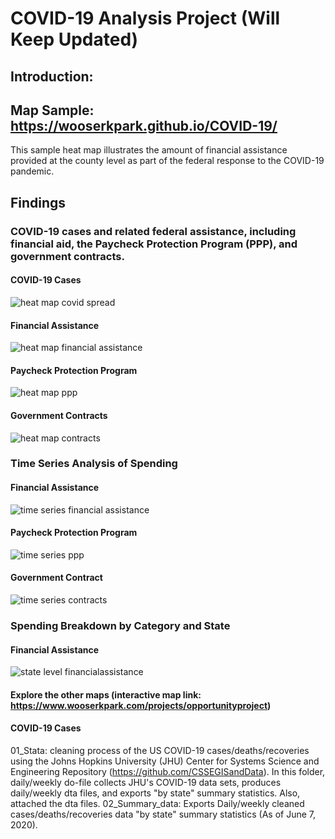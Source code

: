 # COVID-19 Analysis Project (Will Keep Updated)

## Introduction:

## Map Sample: https://wooserkpark.github.io/COVID-19/
This sample heat map illustrates the amount of financial assistance provided at the county level as part of the federal response to the COVID-19 pandemic. 

## Findings

### COVID-19 cases and related federal assistance, including financial aid, the Paycheck Protection Program (PPP), and government contracts.

#### COVID-19 Cases
![heat map covid spread](https://github.com/user-attachments/assets/cb63b465-c12f-467c-bce2-ddee52cc653f)

#### Financial Assistance
![heat map financial assistance](https://github.com/user-attachments/assets/839670a5-ba00-41e5-825e-67bd159f9c67)

#### Paycheck Protection Program
![heat map ppp](https://github.com/user-attachments/assets/5c0a231a-af8c-4d5d-a168-fdc08e2a75c6)

#### Government Contracts
![heat map contracts](https://github.com/user-attachments/assets/ed88f3ec-f96d-4f1b-8b92-efbea41348ed)

### Time Series Analysis of Spending

#### Financial Assistance
![time series financial assistance](https://github.com/user-attachments/assets/04f73f98-a157-4a55-b22d-065b2a2fd31a)

#### Paycheck Protection Program
![time series ppp](https://github.com/user-attachments/assets/e9dad9bf-2c60-464c-9815-7f626a7ef1b6)

#### Government Contract
![time series contracts](https://github.com/user-attachments/assets/437cd4b7-8634-4a4a-92f4-abc3f2fadbc7)

### Spending Breakdown by Category and State

#### Financial Assistance
![state level financialassistance](https://github.com/user-attachments/assets/5c8cdd80-f66f-4f4d-87bf-79c8d5f5dd6d)

#### Explore the other maps (interactive map link: https://www.wooserkpark.com/projects/opportunityproject)

#### COVID-19 Cases
01_Stata:
cleaning process of the US COVID-19 cases/deaths/recoveries using the Johns Hopkins University (JHU) Center for Systems Science and Engineering Repository (https://github.com/CSSEGISandData). In this folder, daily/weekly do-file collects JHU's COVID-19 data sets, produces daily/weekly dta files, and exports "by state" summary statistics. Also, attached the dta files.
02_Summary_data:
Exports Daily/weekly cleaned cases/deaths/recoveries data "by state" summary statistics (As of June 7, 2020).

